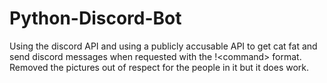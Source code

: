 # Python-Discord-Bot
Using the discord API and using a publicly accusable API to get cat fat and send discord messages when requested with the !&lt;command> format. Removed the pictures out of respect for the people in it but it does work.
